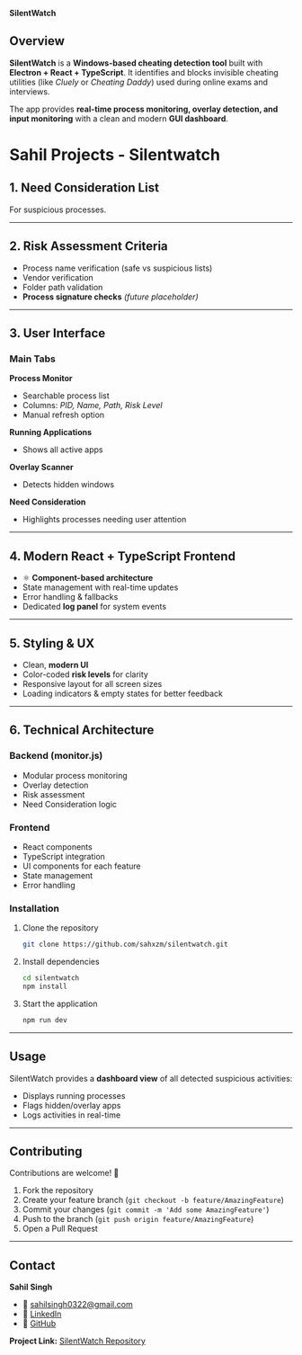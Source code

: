 **SilentWatch**

## **Overview**

**SilentWatch** is a **Windows-based cheating detection tool** built with **Electron + React + TypeScript**.
It identifies and blocks invisible cheating utilities (like *Cluely* or *Cheating Daddy*) used during online exams and interviews.

The app provides **real-time process monitoring, overlay detection, and input monitoring** with a clean and modern **GUI dashboard**.


# Sahil Projects - Silentwatch

## 1. Need Consideration List
For suspicious processes.

---

## 2. Risk Assessment Criteria
- Process name verification (safe vs suspicious lists)  
- Vendor verification  
- Folder path validation  
- **Process signature checks** *(future placeholder)*  

---

## 3. User Interface

### Main Tabs
**Process Monitor**
- Searchable process list  
- Columns: *PID, Name, Path, Risk Level*  
- Manual refresh option  

**Running Applications**  
- Shows all active apps  

**Overlay Scanner**  
- Detects hidden windows  

**Need Consideration**  
- Highlights processes needing user attention  

---

## 4. Modern React + TypeScript Frontend
- ⚛️ **Component-based architecture**  
- State management with real-time updates  
- Error handling & fallbacks  
- Dedicated **log panel** for system events  

---

## 5. Styling & UX
- Clean, **modern UI**  
- Color-coded **risk levels** for clarity  
- Responsive layout for all screen sizes  
- Loading indicators & empty states for better feedback  

---

## 6. Technical Architecture

### Backend (monitor.js)
- Modular process monitoring  
- Overlay detection  
- Risk assessment  
- Need Consideration logic  

### Frontend
- React components  
- TypeScript integration  
- UI components for each feature  
- State management  
- Error handling  


### **Installation**

1. Clone the repository

   ```bash
   git clone https://github.com/sahxzm/silentwatch.git
   ```

2. Install dependencies

   ```bash
   cd silentwatch
   npm install
   ```

3. Start the application

   ```bash
   npm run dev
   ```

---

## **Usage**

SilentWatch provides a **dashboard view** of all detected suspicious activities:

* Displays running processes
* Flags hidden/overlay apps
* Logs activities in real-time

---

## **Contributing**

Contributions are welcome! 🎉

1. Fork the repository
2. Create your feature branch (`git checkout -b feature/AmazingFeature`)
3. Commit your changes (`git commit -m 'Add some AmazingFeature'`)
4. Push to the branch (`git push origin feature/AmazingFeature`)
5. Open a Pull Request

---

## **Contact**

**Sahil Singh**

* 📧 [sahilsingh0322@gmail.com](mailto:sahilsingh0322@gmail.com)
* 🔗 [LinkedIn](https://www.linkedin.com/in/sahil-singh-ba8b711b5/)
* 🐙 [GitHub](https://github.com/sahxzm)

**Project Link:** [SilentWatch Repository](https://github.com/sahxzm/silentwatch)
